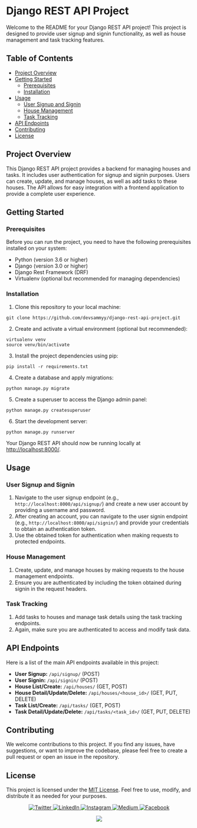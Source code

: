 

<h1>Django REST API Project </h1>

<p>Welcome to the README for your Django REST API project! This project is designed to provide user signup and signin functionality, as well as house management and task tracking features.</p>

<h2>Table of Contents</h2>

<ul>
    <li><a href="#project-overview">Project Overview</a></li>
    <li><a href="#getting-started">Getting Started</a>
        <ul>
            <li><a href="#prerequisites">Prerequisites</a></li>
            <li><a href="#installation">Installation</a></li>
        </ul>
    </li>
    <li><a href="#usage">Usage</a>
        <ul>
            <li><a href="#user-signup-and-signin">User Signup and Signin</a></li>
            <li><a href="#house-management">House Management</a></li>
            <li><a href="#task-tracking">Task Tracking</a></li>
        </ul>
    </li>
    <li><a href="#api-endpoints">API Endpoints</a></li>
    <li><a href="#contributing">Contributing</a></li>
    <li><a href="#license">License</a></li>
</ul>

<h2 id="project-overview">Project Overview</h2>

<p>This Django REST API project provides a backend for managing houses and tasks. It includes user authentication for signup and signin purposes. Users can create, update, and manage houses, as well as add tasks to these houses. The API allows for easy integration with a frontend application to provide a complete user experience.</p>

<h2 id="getting-started">Getting Started</h2>

<h3 id="prerequisites">Prerequisites</h3>

<p>Before you can run the project, you need to have the following prerequisites installed on your system:</p>

<ul>
    <li>Python (version 3.6 or higher)</li>
    <li>Django (version 3.0 or higher)</li>
    <li>Django Rest Framework (DRF)</li>
    <li>Virtualenv (optional but recommended for managing dependencies)</li>
</ul>

<h3 id="installation">Installation</h3>

<ol>
    <li>Clone this repository to your local machine:</li>
</ol>

<pre><code>git clone https://github.com/devsammyy/django-rest-api-project.git </code></pre>

<ol start="2">
    <li>Create and activate a virtual environment (optional but recommended):</li>
</ol>

<pre><code>virtualenv venv
source venv/bin/activate</code></pre>

<ol start="3">
    <li>Install the project dependencies using pip:</li>
</ol>

<pre><code>pip install -r requirements.txt</code></pre>

<ol start="4">
    <li>Create a database and apply migrations:</li>
</ol>

<pre><code>python manage.py migrate</code></pre>

<ol start="5">
    <li>Create a superuser to access the Django admin panel:</li>
</ol>

<pre><code>python manage.py createsuperuser</code></pre>

<ol start="6">
    <li>Start the development server:</li>
</ol>

<pre><code>python manage.py runserver</code></pre>

<p>Your Django REST API should now be running locally at <a href="http://localhost:8000/">http://localhost:8000/</a>.</p>

<h2 id="usage">Usage</h2>

<h3 id="user-signup-and-signin">User Signup and Signin</h3>

<ol>
    <li>Navigate to the user signup endpoint (e.g., <code>http://localhost:8000/api/signup/</code>) and create a new user account by providing a username and password.</li>
    <li>After creating an account, you can navigate to the user signin endpoint (e.g., <code>http://localhost:8000/api/signin/</code>) and provide your credentials to obtain an authentication token.</li>
    <li>Use the obtained token for authentication when making requests to protected endpoints.</li>
</ol>

<h3 id="house-management">House Management</h3>

<ol>
    <li>Create, update, and manage houses by making requests to the house management endpoints.</li>
    <li>Ensure you are authenticated by including the token obtained during signin in the request headers.</li>
</ol>

<h3 id="task-tracking">Task Tracking</h3>

<ol>
    <li>Add tasks to houses and manage task details using the task tracking endpoints.</li>
    <li>Again, make sure you are authenticated to access and modify task data.</li>
</ol>

<h2 id="api-endpoints">API Endpoints</h2>

<p>Here is a list of the main API endpoints available in this project:</p>

<ul>
    <li><strong>User Signup:</strong> <code>/api/signup/</code> (POST)</li>
    <li><strong>User Signin:</strong> <code>/api/signin/</code> (POST)</li>
    <li><strong>House List/Create:</strong> <code>/api/houses/</code> (GET, POST)</li>
    <li><strong>House Detail/Update/Delete:</strong> <code>/api/houses/&lt;house_id&gt;/</code> (GET, PUT, DELETE)</li>
    <li><strong>Task List/Create:</strong> <code>/api/tasks/</code> (GET, POST)</li>
    <li><strong>Task Detail/Update/Delete:</strong> <code>/api/tasks/&lt;task_id&gt;/</code> (GET, PUT, DELETE)</li>
</ul>

<h2 id="contributing">Contributing</h2>

<p>We welcome contributions to this project. If you find any issues, have suggestions, or want to improve the codebase, please feel free to create a pull request or open an issue in the repository.</p>

<h2 id="license">License</h2>

<p>This project is licensed under the <a href="LICENSE">MIT License</a>. Feel free to use, modify, and distribute it as needed for your purposes.</p>


<div align="center">
  
<p align="center">
  <a href="https://twitter.com/" target="_blank">
    <img src="https://img.shields.io/badge/twitter-%231DA1F2.svg?&style=for-the-badge&logo=twitter&logoColor=white&color=071A2C" alt="Twitter"/>
  </a>
  <a href="https://www.linkedin.com/in/" target="_blank">
    <img src="https://img.shields.io/badge/linkedin-%230077B5.svg?&style=for-the-badge&logo=linkedin&logoColor=white&color=071A2C" alt="LinkedIn"/>
  </a>
  <a href="https://instagram.com/" target="_blank">
    <img src="https://img.shields.io/badge/instagram-%23E4405F.svg?&style=for-the-badge&logo=instagram&logoColor=white&color=071A2C" alt="Instagram"/>
  </a>
  <a href="https://medium.com/" target="_blank">
    <img src="https://img.shields.io/badge/medium-%2312100E.svg?&style=for-the-badge&logo=medium&logoColor=white&color=071A2C" alt="Medium"/>
  </a>
  <a href="https://www.facebook.com/" target="_blank">
    <img src="https://img.shields.io/badge/facebook-%231877F2.svg?&style=for-the-badge&logo=facebook&logoColor=white&color=071A2C" alt="Facebook"/>
  </a>
</p>

 <img align="center" src="https://github.com/demartini/demartini/blob/master/code.gif" />
<br>

 
